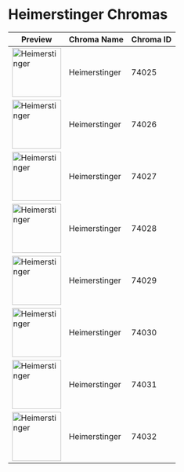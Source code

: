 # Heimerstinger Chromas

| Preview | Chroma Name | Chroma ID |
|---|---|---|
| <img src='https://raw.communitydragon.org/latest/plugins/rcp-be-lol-game-data/global/default/v1/champion-chroma-images/74/74025.png' alt='Heimerstinger' width='100'> | Heimerstinger | 74025 |
| <img src='https://raw.communitydragon.org/latest/plugins/rcp-be-lol-game-data/global/default/v1/champion-chroma-images/74/74026.png' alt='Heimerstinger' width='100'> | Heimerstinger | 74026 |
| <img src='https://raw.communitydragon.org/latest/plugins/rcp-be-lol-game-data/global/default/v1/champion-chroma-images/74/74027.png' alt='Heimerstinger' width='100'> | Heimerstinger | 74027 |
| <img src='https://raw.communitydragon.org/latest/plugins/rcp-be-lol-game-data/global/default/v1/champion-chroma-images/74/74028.png' alt='Heimerstinger' width='100'> | Heimerstinger | 74028 |
| <img src='https://raw.communitydragon.org/latest/plugins/rcp-be-lol-game-data/global/default/v1/champion-chroma-images/74/74029.png' alt='Heimerstinger' width='100'> | Heimerstinger | 74029 |
| <img src='https://raw.communitydragon.org/latest/plugins/rcp-be-lol-game-data/global/default/v1/champion-chroma-images/74/74030.png' alt='Heimerstinger' width='100'> | Heimerstinger | 74030 |
| <img src='https://raw.communitydragon.org/latest/plugins/rcp-be-lol-game-data/global/default/v1/champion-chroma-images/74/74031.png' alt='Heimerstinger' width='100'> | Heimerstinger | 74031 |
| <img src='https://raw.communitydragon.org/latest/plugins/rcp-be-lol-game-data/global/default/v1/champion-chroma-images/74/74032.png' alt='Heimerstinger' width='100'> | Heimerstinger | 74032 |
